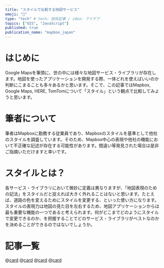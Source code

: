 ```yaml
---
title: "スタイルで比較する地図サービス"
emoji: "🔖"
type: "tech" # tech: 技術記事 / idea: アイデア
topics: ["GIS", "JavaScript"]
published: true
publication_name: "mapbox_japan"
---
```


# はじめに

Google Mapsを筆頭に、世の中には様々な地図サービス・ライブラリが存在します。地図を使ったアプリケーションを開発する際、一体どれを使えばいいのか判断にこまることも多々あるかと思います。そこで、この記事ではMapbox, Google Maps, HERE, TomTomについて「スタイル」という観点で比較してみようと思います。

# 筆者について

筆者はMapboxに勤務する従業員であり、Mapboxのスタイルを基準として他社のスタイルを調査しています。そのため、Mapbox中心の表現や他社の機能において不正確な記述が存在する可能性があります。間違い等発見された場合は是非ご指摘いただけますと幸いです。

# スタイルとは？

各サービス・ライブラリにおいて微妙に定義は異なりますが、「地図表現のための記法」をスタイルだと捉えれば大きく外れることはないと思います。たとえば、道路の色を変えるためにスタイルを変更する、といった使い方になります。スタイルの表現力は地図の見た目を左右するため、地図アプリケーションからは最も重要な機能の一つであると考えられます。何がどこまでどのようにスタイルで変更できるのか、を把握することでどのサービス・ライブラリがベストなのかを決めることができるのではないでしょうか。

# 記事一覧

@[card](https://zenn.dev/ottylab/articles/28e581db08ca16/)
@[card](https://zenn.dev/ottylab/articles/3c08f8e7b37f9a/)
@[card](https://zenn.dev/ottylab/articles/3b5e40f059bd18/)
@[card](https://zenn.dev/ottylab/articles/8b23f848e851cd/)